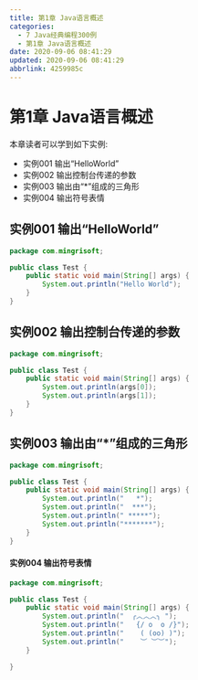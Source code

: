 ```yaml
---
title: 第1章 Java语言概述
categories: 
  - 7 Java经典编程300例
  - 第1章 Java语言概述
date: 2020-09-06 08:41:29
updated: 2020-09-06 08:41:29
abbrlink: 4259985c
---
```

<div id='my_toc'></div>
<style>.header_1{margin-left: 1em;}.header_2{margin-left: 2em;}.header_3{margin-left: 3em;}.header_4{margin-left: 4em;}.header_5{margin-left: 5em;}.header_6{margin-left: 6em;}</style>
<!--more-->
<script>if (navigator.platform.search('arm')==-1){document.getElementById('my_toc').style.display = 'none';}var e,p = document.getElementsByTagName('p');while (p.length>0) {e = p[0];e.parentElement.removeChild(e);}</script>

<!--end-->
# 第1章 Java语言概述
本章读者可以学到如下实例:
- 实例001 输出“HelloWorld”
- 实例002 输出控制台传递的参数
- 实例003 输出由“*”组成的三角形
- 实例004 输出符号表情

## 实例001 输出“HelloWorld”
```java
package com.mingrisoft;

public class Test {
    public static void main(String[] args) {
        System.out.println("Hello World");
    }
}
```
## 实例002 输出控制台传递的参数
```java
package com.mingrisoft;

public class Test {
    public static void main(String[] args) {
        System.out.println(args[0]);
        System.out.println(args[1]);
    }
}
```
## 实例003 输出由“*”组成的三角形
```java
package com.mingrisoft;

public class Test {
    public static void main(String[] args) {
        System.out.println("   *");
        System.out.println("  ***");
        System.out.println(" *****");
        System.out.println("*******");
    }
}
```
#### 实例004 输出符号表情
```java
package com.mingrisoft;

public class Test {
    public static void main(String[] args) {
        System.out.println("  ╭︿︿︿╮ ");
        System.out.println("   {/ o  o /}");
        System.out.println("    ( (oo) )");
        System.out.println("    ︶ ︶︶");
    }

}
```